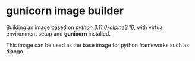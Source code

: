 # gunicorn image builder

Building an image based on _python:3.11.0-alpine3.16_, with virtual environment setup and **gunicorn** installed.

This image can be used as the base image for python frameworks such as django.
